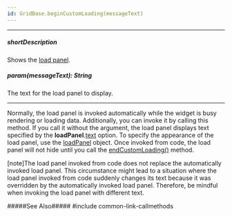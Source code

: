 ```yaml
---
id: GridBase.beginCustomLoading(messageText)
---
```

---
##### shortDescription
Shows the [load panel](/api-reference/10%20UI%20Widgets/GridBase/1%20Configuration/loadPanel/loadPanel.md '{basewidgetpath}/Configuration/loadPanel/').

##### param(messageText): String
The text for the load panel to display.

---
Normally, the load panel is invoked automatically while the widget is busy rendering or loading data. Additionally, you can invoke it by calling this method. If you call it without the argument, the load panel displays text specified by the **loadPanel**.[text](/api-reference/10%20UI%20Widgets/GridBase/1%20Configuration/loadPanel/text.md '{basewidgetpath}/Configuration/loadPanel/#text') option. To specify the appearance of the load panel, use the [loadPanel](/api-reference/10%20UI%20Widgets/GridBase/1%20Configuration/loadPanel/loadPanel.md '{basewidgetpath}/Configuration/loadPanel/') object. Once invoked from code, the load panel will not hide until you call the [endCustomLoading()](/api-reference/10%20UI%20Widgets/GridBase/3%20Methods/endCustomLoading().md '{basewidgetpath}/Methods/#endCustomLoading') method.

[note]The load panel invoked from code does not replace the automatically invoked load panel. This circumstance might lead to a situation where the load panel invoked from code suddenly changes its text because it was overridden by the automatically invoked load panel. Therefore, be mindful when invoking the load panel with different text. 

#####See Also#####
#include common-link-callmethods